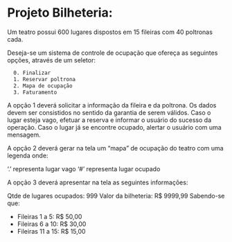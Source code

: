# Projeto Bilheteria:

Um teatro possui 600 lugares dispostos em 15 fileiras com 40 poltronas cada.

Deseja-se um sistema de controle de ocupação que ofereça as seguintes opções, através de um seletor:

```bash
  0. Finalizar
  1. Reservar poltrona
  2. Mapa de ocupação
  3. Faturamento
````

A opção 1 deverá solicitar a informação da fileira e da poltrona. Os dados devem ser consistidos no sentido da garantia de serem válidos. Caso o lugar esteja vago, efetuar a reserva e informar o usuário do sucesso da operação. Caso o lugar já se encontre ocupado, alertar o usuário com uma mensagem.

A opção 2 deverá gerar na tela um “mapa” de ocupação do teatro com uma legenda onde:

‘.’ representa lugar vago
‘#’ representa lugar ocupado

A opção 3 deverá apresentar na tela as seguintes informações:

Qtde de lugares ocupados: 	999
Valor da bilheteria: 		R$ 9999,99
Sabendo-se que:

- Fileiras 1 a 5:       R$ 50,00
- Fileiras 6 a 10:     R$ 30,00
- Fileiras 11 a 15:   R$ 15,00